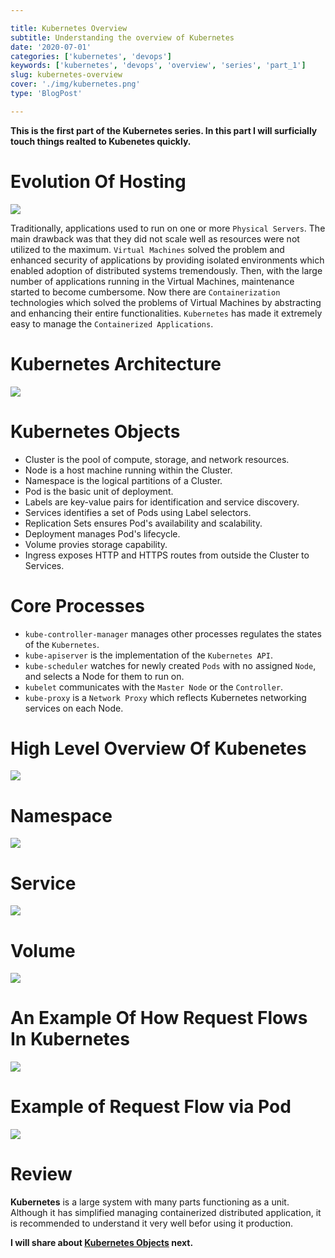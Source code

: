 ```yaml
---

title: Kubernetes Overview
subtitle: Understanding the overview of Kubernetes
date: '2020-07-01'
categories: ['kubernetes', 'devops']
keywords: ['kubernetes', 'devops', 'overview', 'series', 'part_1']
slug: kubernetes-overview
cover: './img/kubernetes.png'
type: 'BlogPost'

---
```


__This is the first part of the Kubernetes series. In this part I will surficially touch things realted to Kubenetes quickly.__


# Evolution Of Hosting
![](./img/application_hosting_evolution.svg)

Traditionally, applications used to run on one or more `Physical Servers`. The main drawback was that they did not scale well as resources were not utilized to the maximum. `Virtual Machines` solved the problem and enhanced security of applications by providing isolated environments which enabled adoption of distributed systems tremendously. Then, with the large number of applications running in the Virtual Machines, maintenance started to become cumbersome. Now there are `Containerization` technologies which solved the problems of Virtual Machines by abstracting and enhancing their entire functionalities. `Kubernetes` has made it extremely easy to manage the `Containerized Applications`. 

# Kubernetes Architecture
![](./img/kubernetes-architecture.svg)

# Kubernetes Objects
- Cluster is the pool of compute, storage, and network resources.
- Node is a host machine running within the Cluster.
- Namespace is the logical partitions of a Cluster.
- Pod is the basic unit of deployment.
- Labels are key-value pairs for identification and service discovery.
- Services identifies a set of Pods using Label selectors.
- Replication Sets ensures Pod's availability and scalability.
- Deployment manages Pod's lifecycle.
- Volume provies storage capability.
- Ingress exposes HTTP and HTTPS routes from outside the Cluster to Services.

# Core Processes
- `kube-controller-manager` manages other processes regulates the states of the `Kubernetes`. 
- `kube-apiserver` is the implementation of the `Kubernetes API`.
- `kube-scheduler` watches for newly created `Pods` with no assigned `Node`, and selects a Node for them to run on.
- `kubelet` communicates with the `Master Node` or the `Controller`.
- `kube-proxy` is a `Network Proxy` which reflects Kubernetes networking services on each Node.

# High Level Overview Of Kubenetes
![](./img/kubernetes-overview.png)

# Namespace 
![](./img/kubernetes-namespace.png)

# Service
![](./img/kubernetes-service.png)

# Volume
![](./img/kubernetes-volume.png)

# An Example Of How Request Flows In Kubernetes
![](./img/kubernetes-services-iptables-overview.svg)

# Example of Request Flow via Pod
![](./img/kubernetes-request_flow-cluster-service-pod.jpg)


# Review
**Kubernetes** is a large system with many parts functioning as a unit. 
Although it has simplified managing containerized distributed application, it is recommended to understand it very well befor using it production.


__I will share about [Kubernetes Objects](https://codeanit.com/posts/kubernetes-objects) next.__
